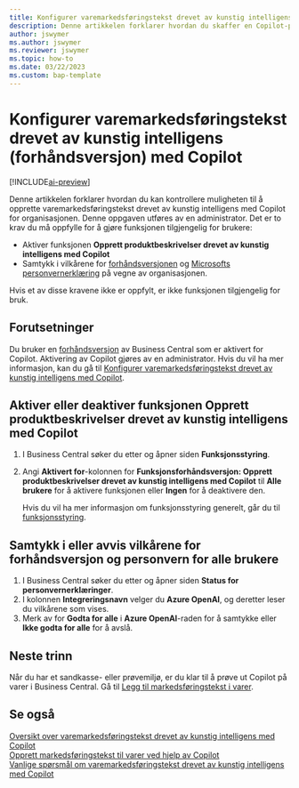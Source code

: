 ```yaml
---
title: Konfigurer varemarkedsføringstekst drevet av kunstig intelligens (forhåndsversjon) med Copilot
description: Denne artikkelen forklarer hvordan du skaffer en Copilot-prøveversjon av Business Central og aktiverer Copilot i et miljø
author: jswymer
ms.author: jswymer
ms.reviewer: jswymer
ms.topic: how-to
ms.date: 03/22/2023
ms.custom: bap-template
---
```


# Konfigurer varemarkedsføringstekst drevet av kunstig intelligens (forhåndsversjon) med Copilot

[!INCLUDE[ai-preview](includes/ai-preview.md)]

Denne artikkelen forklarer hvordan du kan kontrollere muligheten til å opprette varemarkedsføringstekst drevet av kunstig intelligens med Copilot for organisasjonen. Denne oppgaven utføres av en administrator. Det er to krav du må oppfylle for å gjøre funksjonen tilgjengelig for brukere:

- Aktiver funksjonen **Opprett produktbeskrivelser drevet av kunstig intelligens med Copilot**
- Samtykk i vilkårene for [forhåndsversjonen](https://dynamics.microsoft.com/legaldocs/supp-dynamics365-preview/) og [Microsofts personvernerklæring](https://go.microsoft.com/fwlink/?LinkId=521839) på vegne av organisasjonen.

Hvis et av disse kravene ikke er oppfylt, er ikke funksjonen tilgjengelig for bruk.

## Forutsetninger

Du bruker en [forhåndsversjon](ai-preview-getstarted.md) av Business Central som er aktivert for Copilot. Aktivering av Copilot gjøres av en administrator. Hvis du vil ha mer informasjon, kan du gå til [Konfigurer varemarkedsføringstekst drevet av kunstig intelligens med Copilot](enable-ai.md).

## Aktiver eller deaktiver funksjonen Opprett produktbeskrivelser drevet av kunstig intelligens med Copilot

1. I Business Central søker du etter og åpner siden **Funksjonsstyring**.
2. Angi **Aktivert for**-kolonnen for **Funksjonsforhåndsversjon: Opprett produktbeskrivelser drevet av kunstig intelligens med Copilot** til **Alle brukere** for å aktivere funksjonen eller **Ingen** for å deaktivere den.

   Hvis du vil ha mer informasjon om funksjonsstyring generelt, går du til [funksjonsstyring](/dynamics365/business-central/dev-itpro/administration/feature-management).

## Samtykk i eller avvis vilkårene for forhåndsversjon og personvern for alle brukere

1. I Business Central søker du etter og åpner siden **Status for personvernerklæringer**.
2. I kolonnen **Integreringsnavn** velger du **Azure OpenAI**, og deretter leser du vilkårene som vises.
3. Merk av for **Godta for alle** i **Azure OpenAI**-raden for å samtykke eller **Ikke godta for alle** for å avslå.

## Neste trinn

Når du har et sandkasse- eller prøvemiljø, er du klar til å prøve ut Copilot på varer i Business Central. Gå til [Legg til markedsføringstekst i varer](item-marketing-text.md).  

## Se også

[Oversikt over varemarkedsføringstekst drevet av kunstig intelligens med Copilot](ai-overview.md)  
[Opprett markedsføringstekst til varer ved hjelp av Copilot](item-marketing-text.md)  
[Vanlige spørsmål om varemarkedsføringstekst drevet av kunstig intelligens med Copilot](ai-faq.md)  